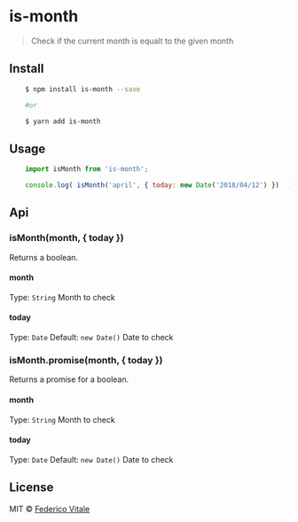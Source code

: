 # is-month
> Check if the current month is equalt to the given month

## Install
```sh
	$ npm install is-month --save

	#or 

	$ yarn add is-month
```

## Usage
```js
	import isMonth from 'is-month';

	console.log( isMonth('april', { today: new Date('2018/04/12') })  ) //=> true
```

## Api
### isMonth(month, { today })
Returns a boolean.

#### month
Type: `String`
Month to check

#### today
Type: `Date`
Default: `new Date()`
Date to check

### isMonth.promise(month, { today })
Returns a promise for a boolean.
#### month
Type: `String`
Month to check

#### today
Type: `Date`
Default: `new Date()`
Date to check

## License
MIT © [Federico Vitale](https://federicovitale.me)